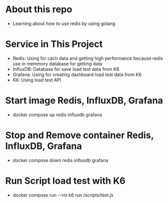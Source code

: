 # About this repo
- Learning about how to use redis by using golang

# Service in This Project
- Redis: Using for cach data and getting high performance because redis use in memmory database for getting data
- InfluxDB: Database for save load test data from K6
- Grafana: Using for creating dashboard load test data from K6
- K6: Using load test API

# Start image Redis, InfluxDB, Grafana
- docker compose up redis influxdb grafana

# Stop and Remove container Redis, InfluxDB, Grafana
- docker compose down redis influxdb grafana

# Run Script load test with K6
- docker compose run --rm k6 run /scripts/test.js 